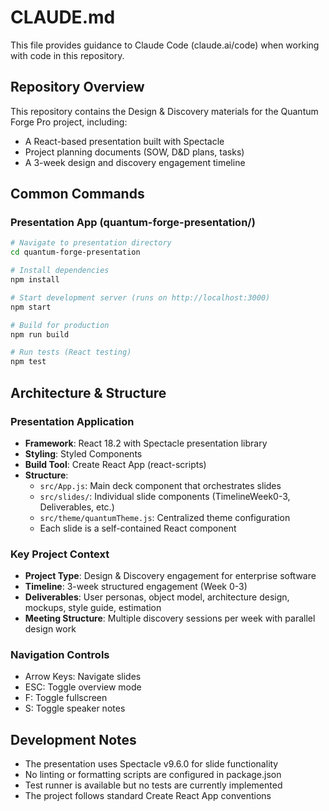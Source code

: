 # CLAUDE.md

This file provides guidance to Claude Code (claude.ai/code) when working with code in this repository.

## Repository Overview

This repository contains the Design & Discovery materials for the Quantum Forge Pro project, including:
- A React-based presentation built with Spectacle
- Project planning documents (SOW, D&D plans, tasks)
- A 3-week design and discovery engagement timeline

## Common Commands

### Presentation App (quantum-forge-presentation/)

```bash
# Navigate to presentation directory
cd quantum-forge-presentation

# Install dependencies
npm install

# Start development server (runs on http://localhost:3000)
npm start

# Build for production
npm run build

# Run tests (React testing)
npm test
```

## Architecture & Structure

### Presentation Application
- **Framework**: React 18.2 with Spectacle presentation library
- **Styling**: Styled Components
- **Build Tool**: Create React App (react-scripts)
- **Structure**:
  - `src/App.js`: Main deck component that orchestrates slides
  - `src/slides/`: Individual slide components (TimelineWeek0-3, Deliverables, etc.)
  - `src/theme/quantumTheme.js`: Centralized theme configuration
  - Each slide is a self-contained React component

### Key Project Context
- **Project Type**: Design & Discovery engagement for enterprise software
- **Timeline**: 3-week structured engagement (Week 0-3)
- **Deliverables**: User personas, object model, architecture design, mockups, style guide, estimation
- **Meeting Structure**: Multiple discovery sessions per week with parallel design work

### Navigation Controls
- Arrow Keys: Navigate slides
- ESC: Toggle overview mode
- F: Toggle fullscreen
- S: Toggle speaker notes

## Development Notes
- The presentation uses Spectacle v9.6.0 for slide functionality
- No linting or formatting scripts are configured in package.json
- Test runner is available but no tests are currently implemented
- The project follows standard Create React App conventions